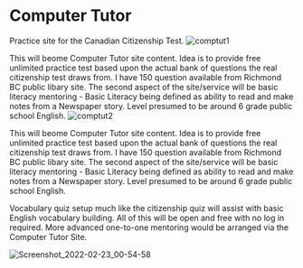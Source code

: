 # Computer Tutor


Practice site for the Canadian Citizenship Test. 
![comptut1](https://user-images.githubusercontent.com/33843929/157319356-ef6e5b6a-7831-4d11-9180-d1d131807d2c.png)



This will beome Computer Tutor site content. Idea is to provide free unlimited practice test based upon the actual bank of questions the real citizenship test draws from. I have 150 question available from Richmond BC public libary site. The second aspect of the site/service will be basic literacy mentoring - Basic Literacy being defined as ability to read and make notes from a Newspaper story. Level presumed to be around 6 grade public school English.
![comptut2](https://user-images.githubusercontent.com/33843929/157319598-514cbc55-50b3-4d49-bb56-4b1878d6c31f.png)

This will beome Computer Tutor site content.  Idea is to provide free unlimited practice test based upon the actual bank of questions the real citizenship test draws from.  I have 150 question available from Richmond BC public libary site. The second aspect of the site/service will be basic literacy mentoring - Basic Literacy being defined as ability to read and make notes from a Newspaper story.  Level presumed to be around 6 grade public school English. 

Vocabulary quiz setup much like the citizenship quiz will assist with basic English vocabulary building.  All of this will be open and free with no log in required.  More advanced one-to-one mentoring would be arranged via the Computer Tutor Site.


![Screenshot_2022-02-23_00-54-58](https://user-images.githubusercontent.com/33843929/155268370-508a1a24-f9b2-477d-a12c-c7ac8bbfb850.png)
